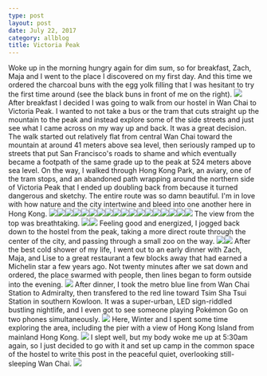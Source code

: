 ```yaml
---
type: post
layout: post
date: July 22, 2017
category: allblog
title: Victoria Peak
---
```


Woke up in the morning hungry again for dim sum, so for breakfast, Zach, Maja and I went to the place I discovered on my first day. And this time we ordered the charcoal buns with the egg yolk filling that I was hesitant to try the first time around (see the black buns in front of me on the right). <img class='post-img' src='{{ "/img/travel/SE_Asia/Day5/IMG_20170722_101007.jpeg" }}'/> After breakfast I decided I was going to walk from our hostel in Wan Chai to Victoria Peak. I wanted to not take a bus or the tram that cuts straight up the mountain to the peak and instead explore some of the side streets and just see what I came across on my way up and back.  It was a great decision. The walk started out relatively flat from central Wan Chai toward the mountain at around 41 meters above sea level, then seriously ramped up to streets that put San Francisco's roads to shame and which eventually became a footpath of the same grade up to the peak at 524 meters above sea level. On the way, I walked through Hong Kong Park, an aviary, one of the tram stops, and an abandoned path wrapping around the northern side of Victoria Peak that I ended up doubling back from because it turned dangerous and sketchy. The entire route was so damn beautiful. I'm in love with how nature and the city intertwine and bleed into one another here in Hong Kong. <img class='post-img' src='{{ "/img/travel/SE_Asia/Day5/IMG_20170722_123729.jpeg" }}'/><img class='post-img' src='{{ "/img/travel/SE_Asia/Day5/IMG_20170722_124019.jpeg" }}'/><img class='post-img' src='{{ "/img/travel/SE_Asia/Day5/IMG_20170722_124516.jpeg" }}'/><img class='post-img' src='{{ "/img/travel/SE_Asia/Day5/IMG_20170722_124743.jpeg" }}'/><img class='post-img' src='{{ "/img/travel/SE_Asia/Day5/IMG_20170722_124858.jpeg" }}'/><img class='post-img' src='{{ "/img/travel/SE_Asia/Day5/IMG_20170722_125245.jpeg" }}'/><img class='post-img' src='{{ "/img/travel/SE_Asia/Day5/IMG_20170722_130048.jpeg" }}'/><img class='post-img' src='{{ "/img/travel/SE_Asia/Day5/IMG_20170722_130744.jpeg" }}'/><img class='post-img' src='{{ "/img/travel/SE_Asia/Day5/IMG_20170722_131315.jpeg" }}'/><img class='post-img' src='{{ "/img/travel/SE_Asia/Day5/IMG_20170722_131804.jpeg" }}'/><img class='post-img' src='{{ "/img/travel/SE_Asia/Day5/IMG_20170722_131938.jpeg" }}'/><img class='post-img' src='{{ "/img/travel/SE_Asia/Day5/IMG_20170722_133201.jpeg" }}'/><img class='post-img' src='{{ "/img/travel/SE_Asia/Day5/IMG_20170722_134652.jpeg" }}'/><img class='post-img' src='{{ "/img/travel/SE_Asia/Day5/IMG_20170722_134733.jpeg" }}'/><img class='post-img' src='{{ "/img/travel/SE_Asia/Day5/IMG_20170722_134850.jpeg" }}'/><img class='post-img' src='{{ "/img/travel/SE_Asia/Day5/IMG_20170722_140923.jpeg" }}'/><img class='post-img' src='{{ "/img/travel/SE_Asia/Day5/IMG_20170722_141225.jpeg" }}'/><img class='post-img' src='{{ "/img/travel/SE_Asia/Day5/IMG_20170722_141517.jpeg" }}'/> The view from the top was breathtaking. <img class='post-img' src='{{ "/img/travel/SE_Asia/Day5/IMG_20170722_142454.jpeg" }}'/><img class='post-img' src='{{ "/img/travel/SE_Asia/Day5/IMG_20170722_143254.jpeg" }}'/> Feeling good and energized, I jogged back down to the hostel from the peak, taking a more direct route through the center of the city, and passing through a small zoo on the way. <img class='post-img' src='{{ "/img/travel/SE_Asia/Day5/IMG_20170722_150140.jpeg" }}'/><img class='post-img' src='{{ "/img/travel/SE_Asia/Day5/IMG_20170722_150859.jpeg" }}'/> After the best cold shower of my life, I went out to an early dinner with Zach, Maja, and Lise to a great restaurant a few blocks away that had earned a Michelin star a few years ago. Not twenty minutes after we sat down and ordered, the place swarmed with people, then lines began to form outside into the evening. <img class='post-img' src='{{ "/img/travel/SE_Asia/Day5/IMG_20170722_175010.jpeg" }}'/> After dinner, I took the metro blue line from Wan Chai Station to Admiralty, then transfered to the red line toward Tsim Sha Tsui Station in southern Kowloon. It was a super-urban, LED sign-riddled bustling nightlife, and I even got to see someone playing Pokémon Go on two phones simultaneously. <img class='post-img' src='{{ "/img/travel/SE_Asia/Day5/IMG_20170722_194053.jpeg" }}'/> Here, Winter and I spent some time exploring the area, including the pier with a view of Hong Kong Island from mainland Hong Kong. <img class='post-img' src='{{ "/img/travel/SE_Asia/Day5/IMG_20170722_213125.jpeg" }}'/> I slept well, but my body woke me up at 5:30am again, so I just decided to go with it and set up camp in the common space of the hostel to write this post in the peaceful quiet, overlooking still-sleeping Wan Chai. <img class='post-img' src='{{ "/img/travel/SE_Asia/Day5/IMG_20170723_061527.jpeg" }}'/>
